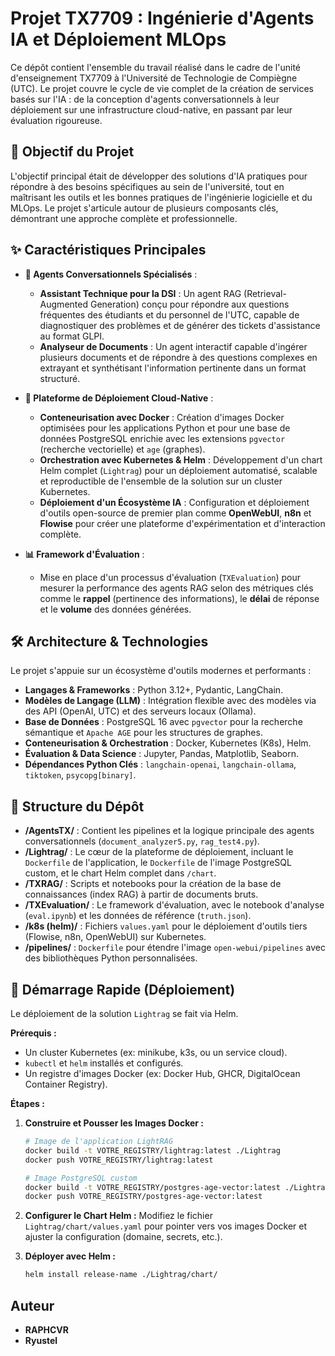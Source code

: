 # Projet TX7709 : Ingénierie d'Agents IA et Déploiement MLOps

Ce dépôt contient l'ensemble du travail réalisé dans le cadre de l'unité d'enseignement TX7709 à l'Université de Technologie de Compiègne (UTC). Le projet couvre le cycle de vie complet de la création de services basés sur l'IA : de la conception d'agents conversationnels à leur déploiement sur une infrastructure cloud-native, en passant par leur évaluation rigoureuse.

## 🎯 Objectif du Projet

L'objectif principal était de développer des solutions d'IA pratiques pour répondre à des besoins spécifiques au sein de l'université, tout en maîtrisant les outils et les bonnes pratiques de l'ingénierie logicielle et du MLOps. Le projet s'articule autour de plusieurs composants clés, démontrant une approche complète et professionnelle.

## ✨ Caractéristiques Principales

*   **🤖 Agents Conversationnels Spécialisés** :
    *   **Assistant Technique pour la DSI** : Un agent RAG (Retrieval-Augmented Generation) conçu pour répondre aux questions fréquentes des étudiants et du personnel de l'UTC, capable de diagnostiquer des problèmes et de générer des tickets d'assistance au format GLPI.
    *   **Analyseur de Documents** : Un agent interactif capable d'ingérer plusieurs documents et de répondre à des questions complexes en extrayant et synthétisant l'information pertinente dans un format structuré.

*   **🚀 Plateforme de Déploiement Cloud-Native** :
    *   **Conteneurisation avec Docker** : Création d'images Docker optimisées pour les applications Python et pour une base de données PostgreSQL enrichie avec les extensions `pgvector` (recherche vectorielle) et `age` (graphes).
    *   **Orchestration avec Kubernetes & Helm** : Développement d'un chart Helm complet (`Lightrag`) pour un déploiement automatisé, scalable et reproductible de l'ensemble de la solution sur un cluster Kubernetes.
    *   **Déploiement d'un Écosystème IA** : Configuration et déploiement d'outils open-source de premier plan comme **OpenWebUI**, **n8n** et **Flowise** pour créer une plateforme d'expérimentation et d'interaction complète.

*   **📊 Framework d'Évaluation** :
    *   Mise en place d'un processus d'évaluation (`TXEvaluation`) pour mesurer la performance des agents RAG selon des métriques clés comme le **rappel** (pertinence des informations), le **délai** de réponse et le **volume** des données générées.

## 🛠️ Architecture & Technologies

Le projet s'appuie sur un écosystème d'outils modernes et performants :

*   **Langages & Frameworks** : Python 3.12+, Pydantic, LangChain.
*   **Modèles de Langage (LLM)** : Intégration flexible avec des modèles via des API (OpenAI, UTC) et des serveurs locaux (Ollama).
*   **Base de Données** : PostgreSQL 16 avec `pgvector` pour la recherche sémantique et `Apache AGE` pour les structures de graphes.
*   **Conteneurisation & Orchestration** : Docker, Kubernetes (K8s), Helm.
*   **Évaluation & Data Science** : Jupyter, Pandas, Matplotlib, Seaborn.
*   **Dépendances Python Clés** : `langchain-openai`, `langchain-ollama`, `tiktoken`, `psycopg[binary]`.

## 📂 Structure du Dépôt

-   **/AgentsTX/** : Contient les pipelines et la logique principale des agents conversationnels (`document_analyzer5.py`, `rag_test4.py`).
-   **/Lightrag/** : Le cœur de la plateforme de déploiement, incluant le `Dockerfile` de l'application, le `Dockerfile` de l'image PostgreSQL custom, et le chart Helm complet dans `/chart`.
-   **/TXRAG/** : Scripts et notebooks pour la création de la base de connaissances (index RAG) à partir de documents bruts.
-   **/TXEvaluation/** : Le framework d'évaluation, avec le notebook d'analyse (`eval.ipynb`) et les données de référence (`truth.json`).
-   **/k8s (helm)/** : Fichiers `values.yaml` pour le déploiement d'outils tiers (Flowise, n8n, OpenWebUI) sur Kubernetes.
-   **/pipelines/** : `Dockerfile` pour étendre l'image `open-webui/pipelines` avec des bibliothèques Python personnalisées.

## 🚀 Démarrage Rapide (Déploiement)

Le déploiement de la solution `Lightrag` se fait via Helm.

**Prérequis :**
*   Un cluster Kubernetes (ex: minikube, k3s, ou un service cloud).
*   `kubectl` et `helm` installés et configurés.
*   Un registre d'images Docker (ex: Docker Hub, GHCR, DigitalOcean Container Registry).

**Étapes :**
1.  **Construire et Pousser les Images Docker :**
    ```bash
    # Image de l'application LightRAG
    docker build -t VOTRE_REGISTRY/lightrag:latest ./Lightrag
    docker push VOTRE_REGISTRY/lightrag:latest

    # Image PostgreSQL custom
    docker build -t VOTRE_REGISTRY/postgres-age-vector:latest ./Lightrag/Docker\ Postgre\ Pgvector+AGE
    docker push VOTRE_REGISTRY/postgres-age-vector:latest
    ```

2.  **Configurer le Chart Helm :**
    Modifiez le fichier `Lightrag/chart/values.yaml` pour pointer vers vos images Docker et ajuster la configuration (domaine, secrets, etc.).

3.  **Déployer avec Helm :**
    ```bash
    helm install release-name ./Lightrag/chart/
    ```

## Auteur

*   **RAPHCVR**
*   **Ryustel**

